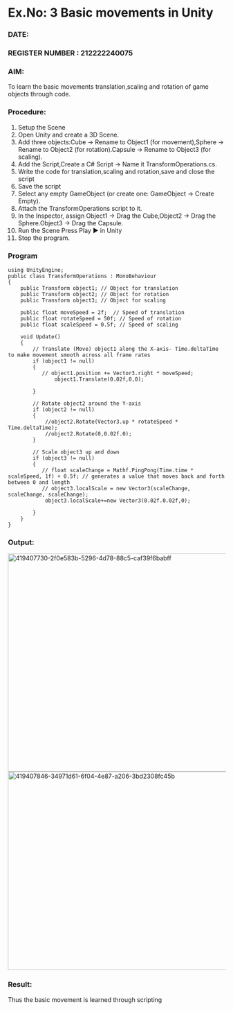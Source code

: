 # Ex.No: 3  Basic movements in Unity 
### DATE:                                                                            
### REGISTER NUMBER : 212222240075
### AIM: 
 To learn the basic movements translation,scaling and rotation of game objects through code.
### Procedure:
1. Setup the Scene
2. Open Unity and create a 3D Scene.
3. Add three objects:Cube → Rename to Object1 (for movement),Sphere → Rename to Object2 (for rotation).Capsule → Rename to Object3 (for scaling).
4. Add the Script,Create a C# Script → Name it TransformOperations.cs.
5. Write the code for translation,scaling and rotation,save and close the script
6. Save the script
7. Select any empty GameObject (or create one: GameObject → Create Empty).
8. Attach the TransformOperations script to it.
9. In the Inspector, assign Object1 → Drag the Cube,Object2 → Drag the Sphere.Object3 → Drag the Capsule.
10. Run the Scene Press Play ▶️ in Unity
11. Stop the program.
### Program 
```
using UnityEngine;
public class TransformOperations : MonoBehaviour
{
    public Transform object1; // Object for translation
    public Transform object2; // Object for rotation
    public Transform object3; // Object for scaling

    public float moveSpeed = 2f;  // Speed of translation
    public float rotateSpeed = 50f; // Speed of rotation
    public float scaleSpeed = 0.5f; // Speed of scaling

    void Update()
    {
        // Translate (Move) object1 along the X-axis- Time.deltaTime to make movement smooth across all frame rates
        if (object1 != null)
        {
           // object1.position += Vector3.right * moveSpeed;
               object1.Translate(0.02f,0,0);

        }

        // Rotate object2 around the Y-axis
        if (object2 != null)
        {
            //object2.Rotate(Vector3.up * rotateSpeed * Time.deltaTime);
            //object2.Rotate(0,0.02f.0);
        }

        // Scale object3 up and down
        if (object3 != null)
        {
           // float scaleChange = Mathf.PingPong(Time.time * scaleSpeed, 1f) + 0.5f; // generates a value that moves back and forth between 0 and length
           // object3.localScale = new Vector3(scaleChange, scaleChange, scaleChange);
            object3.localScale+=new Vector3(0.02f.0.02f,0);

        }
    }
}
```
### Output:

<img width="829" height="503" alt="419407730-2f0e583b-5296-4d78-88c5-caf39f6babff" src="https://github.com/user-attachments/assets/e1d7a500-7fd7-4aa5-a4d9-040c0f5047ed" />

<img width="830" height="458" alt="419407846-34971d61-6f04-4e87-a206-3bd2308fc45b" src="https://github.com/user-attachments/assets/5aab25c7-6f12-4cda-a18e-9c53fa50315b" />


### Result:
Thus the basic movement is learned through scripting


